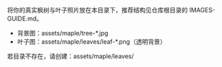将你的真实枫树与叶子照片放在本目录下，推荐结构见仓库根目录的 IMAGES-GUIDE.md。

- 背景图：assets/maple/tree-*.jpg
- 叶子图：assets/maple/leaves/leaf-*.png（透明背景）

若目录不存在，请创建：assets/maple/leaves/